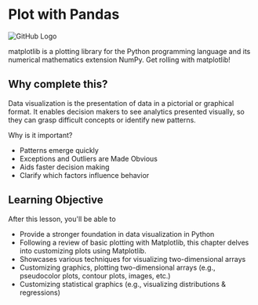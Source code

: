# Plot with Pandas
![GitHub Logo](https://s3.ap-south-1.amazonaws.com/greyatom-social/GreyAtom-logo.png)

matplotlib is a plotting library for the Python programming language and its numerical mathematics extension NumPy. Get rolling with matplotlib!  

## Why complete this?
Data visualization is the presentation of data in a pictorial or graphical format. It enables decision makers to see analytics presented visually, so they can grasp difficult concepts or identify new patterns.

Why is it important?
* Patterns emerge quickly
* Exceptions and Outliers are Made Obvious
* Aids faster decision making 
* Clarify which factors influence behavior

## Learning Objective
After this lesson, you'll be able to
* Provide a stronger foundation in data visualization in Python
* Following a review of basic plotting with Matplotlib, this chapter delves into customizing plots using Matplotlib. 
* Showcases various techniques for visualizing two-dimensional arrays
* Customizing graphics, plotting two-dimensional arrays (e.g., pseudocolor plots, contour plots, images, etc.)
* Customizing statistical graphics (e.g., visualizing distributions & regressions)

